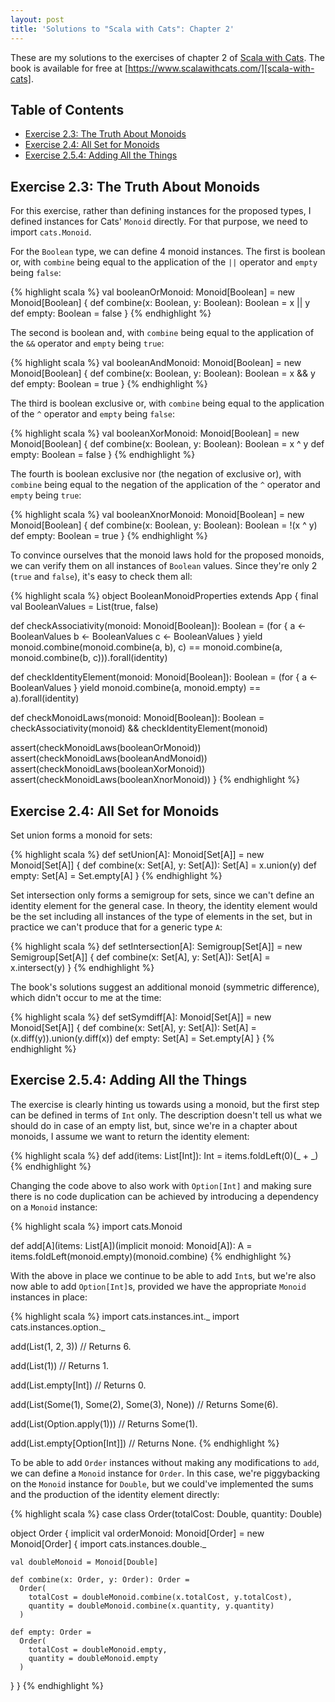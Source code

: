 ```yaml
---
layout: post
title: 'Solutions to "Scala with Cats": Chapter 2'
---
```


These are my solutions to the exercises of chapter 2 of [Scala with
Cats][scala-with-cats]. The book is available for free at
[https://www.scalawithcats.com/][scala-with-cats].

[scala-with-cats]: https://www.scalawithcats.com/

## Table of Contents

- [Exercise 2.3: The Truth About Monoids](#exercise-23-the-truth-about-monoids)
- [Exercise 2.4: All Set for Monoids](#exercise-24-all-set-for-monoids)
- [Exercise 2.5.4: Adding All the Things](#exercise-254-adding-all-the-things)

## Exercise 2.3: The Truth About Monoids

For this exercise, rather than defining instances for the proposed types, I
defined instances for Cats' `Monoid` directly. For that purpose, we need to
import `cats.Monoid`.

For the `Boolean` type, we can define 4 monoid instances. The first is boolean
or, with `combine` being equal to the application of the `||` operator and
`empty` being `false`:

{% highlight scala %}
val booleanOrMonoid: Monoid[Boolean] = new Monoid[Boolean] {
  def combine(x: Boolean, y: Boolean): Boolean = x || y
  def empty: Boolean = false
}
{% endhighlight %}

The second is boolean and, with `combine` being equal to the application of the
`&&` operator and `empty` being `true`:

{% highlight scala %}
val booleanAndMonoid: Monoid[Boolean] = new Monoid[Boolean] {
  def combine(x: Boolean, y: Boolean): Boolean = x && y
  def empty: Boolean = true
}
{% endhighlight %}

The third is boolean exclusive or, with `combine` being equal to the application
of the `^` operator and `empty` being `false`:

{% highlight scala %}
val booleanXorMonoid: Monoid[Boolean] = new Monoid[Boolean] {
  def combine(x: Boolean, y: Boolean): Boolean = x ^ y
  def empty: Boolean = false
}
{% endhighlight %}

The fourth is boolean exclusive nor (the negation of exclusive or), with
`combine` being equal to the negation of the application of the `^` operator and
`empty` being `true`:

{% highlight scala %}
val booleanXnorMonoid: Monoid[Boolean] = new Monoid[Boolean] {
  def combine(x: Boolean, y: Boolean): Boolean = !(x ^ y)
  def empty: Boolean = true
}
{% endhighlight %}

To convince ourselves that the monoid laws hold for the proposed monoids, we can
verify them on all instances of `Boolean` values. Since they're only 2 (`true`
and `false`), it's easy to check them all:

{% highlight scala %}
object BooleanMonoidProperties extends App {
  final val BooleanValues = List(true, false)

  def checkAssociativity(monoid: Monoid[Boolean]): Boolean =
    (for {
      a <- BooleanValues
      b <- BooleanValues
      c <- BooleanValues
    } yield monoid.combine(monoid.combine(a, b), c) == monoid.combine(a, monoid.combine(b, c))).forall(identity)

  def checkIdentityElement(monoid: Monoid[Boolean]): Boolean =
    (for { a <- BooleanValues } yield monoid.combine(a, monoid.empty) == a).forall(identity)

  def checkMonoidLaws(monoid: Monoid[Boolean]): Boolean =
    checkAssociativity(monoid) && checkIdentityElement(monoid)

  assert(checkMonoidLaws(booleanOrMonoid))
  assert(checkMonoidLaws(booleanAndMonoid))
  assert(checkMonoidLaws(booleanXorMonoid))
  assert(checkMonoidLaws(booleanXnorMonoid))
}
{% endhighlight %}

## Exercise 2.4: All Set for Monoids

Set union forms a monoid for sets:

{% highlight scala %}
def setUnion[A]: Monoid[Set[A]] = new Monoid[Set[A]] {
  def combine(x: Set[A], y: Set[A]): Set[A] = x.union(y)
  def empty: Set[A] = Set.empty[A]
}
{% endhighlight %}

Set intersection only forms a semigroup for sets, since we can't define an
identity element for the general case. In theory, the identity element would be
the set including all instances of the type of elements in the set, but in
practice we can't produce that for a generic type `A`:

{% highlight scala %}
def setIntersection[A]: Semigroup[Set[A]] = new Semigroup[Set[A]] {
  def combine(x: Set[A], y: Set[A]): Set[A] = x.intersect(y)
}
{% endhighlight %}

The book's solutions suggest an additional monoid (symmetric difference), which
didn't occur to me at the time:

{% highlight scala %}
def setSymdiff[A]: Monoid[Set[A]] = new Monoid[Set[A]] {
  def combine(x: Set[A], y: Set[A]): Set[A] = (x.diff(y)).union(y.diff(x))
  def empty: Set[A] = Set.empty[A]
}
{% endhighlight %}

## Exercise 2.5.4: Adding All the Things

The exercise is clearly hinting us towards using a monoid, but the first step
can be defined in terms of `Int` only. The description doesn't tell us what we
should do in case of an empty list, but, since we're in a chapter about monoids,
I assume we want to return the identity element:

{% highlight scala %}
def add(items: List[Int]): Int =
  items.foldLeft(0)(_ + _)
{% endhighlight %}

Changing the code above to also work with `Option[Int]` and making sure there is
no code duplication can be achieved by introducing a dependency on a `Monoid`
instance:

{% highlight scala %}
import cats.Monoid

def add[A](items: List[A])(implicit monoid: Monoid[A]): A =
  items.foldLeft(monoid.empty)(monoid.combine)
{% endhighlight %}

With the above in place we continue to be able to add `Int`s, but we're also now
able to add `Option[Int]`s, provided we have the appropriate `Monoid` instances
in place:

{% highlight scala %}
import cats.instances.int._
import cats.instances.option._

add(List(1, 2, 3))
// Returns 6.

add(List(1))
// Returns 1.

add(List.empty[Int])
// Returns 0.

add(List(Some(1), Some(2), Some(3), None))
// Returns Some(6).

add(List(Option.apply(1)))
// Returns Some(1).

add(List.empty[Option[Int]])
// Returns None.
{% endhighlight %}

To be able to add `Order` instances without making any modifications to `add`,
we can define a `Monoid` instance for `Order`. In this case, we're piggybacking
on the `Monoid` instance for `Double`, but we could've implemented the sums and
the production of the identity element directly:

{% highlight scala %}
case class Order(totalCost: Double, quantity: Double)

object Order {
  implicit val orderMonoid: Monoid[Order] = new Monoid[Order] {
    import cats.instances.double._

    val doubleMonoid = Monoid[Double]

    def combine(x: Order, y: Order): Order =
      Order(
        totalCost = doubleMonoid.combine(x.totalCost, y.totalCost),
        quantity = doubleMonoid.combine(x.quantity, y.quantity)
      )

    def empty: Order =
      Order(
        totalCost = doubleMonoid.empty,
        quantity = doubleMonoid.empty
      )
  }
}
{% endhighlight %}
